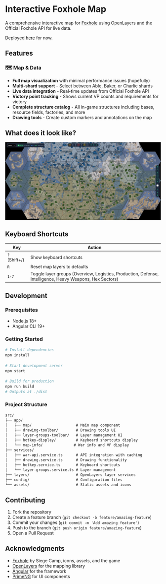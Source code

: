 # Interactive Foxhole Map

A comprehensive interactive map for [Foxhole](https://www.foxholegame.com/) using OpenLayers and the Official Foxhole API for live data.

Deployed [here](https://foxhole-map-pcayj.ondigitalocean.app/) for now.

## Features

### 🗺️ **Map & Data**
- **Full map visualization** with minimal performance issues (hopefully)
- **Multi-shard support** - Select between Able, Baker, or Charlie shards
- **Live data integration** - Real-time updates from Official Foxhole API
- **Victory point tracking** - Shows current VP counts and requirements for victory
- **Complete structure catalog** - All in-game structures including bases, resource fields, factories, and more
- **Drawing tools** - Create custom markers and annotations on the map

## What does it look like?

![Foxhole Map](./assets/example.jpg)

## Keyboard Shortcuts

| Key | Action |
|-----|--------|
| `?` (Shift+/) | Show keyboard shortcuts |
| `R` | Reset map layers to defaults |
| `1-7` | Toggle layer groups (Overview, Logistics, Production, Defense, Intelligence, Heavy Weapons, Hex Sectors) |

## Development

### Prerequisites
- Node.js 18+
- Angular CLI 19+

### Getting Started
```bash
# Install dependencies
npm install

# Start development server
npm start

# Build for production
npm run build
# Outputs at ./dist

```

### Project Structure
```
src/
├── app/
│   ├── map/                    # Main map component
│   ├── drawing-toolbar/        # Drawing tools UI
│   ├── layer-groups-toolbar/   # Layer management UI
│   ├── hotkey-display/         # Keyboard shortcuts display
│   └── map-info/              # War info and VP display
├── services/
│   ├── war-api.service.ts      # API integration with caching
│   ├── drawing.service.ts      # Drawing functionality
│   ├── hotkey.service.ts       # Keyboard shortcuts
│   └── layer-groups.service.ts # Layer management
├── layers/                     # OpenLayers layer services
├── config/                     # Configuration files
└── assets/                     # Static assets and icons
```

## Contributing

1. Fork the repository
2. Create a feature branch (`git checkout -b feature/amazing-feature`)
3. Commit your changes (`git commit -m 'Add amazing feature'`)
4. Push to the branch (`git push origin feature/amazing-feature`)
5. Open a Pull Request

## Acknowledgments

- [Foxhole](https://www.foxholegame.com/) by Siege Camp, icons, assets, and the game
- [OpenLayers](https://openlayers.org/) for the mapping library
- [Angular](https://angular.io/) for the framework
- [PrimeNG](https://primeng.org/) for UI components
